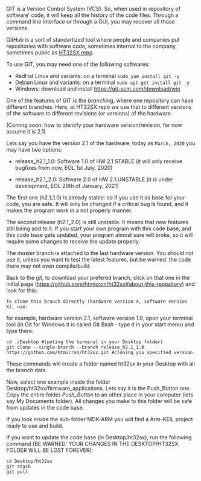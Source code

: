 GIT is a Version Control System (VCS). So, when used in repository of software' code, it will keep all the history of the code files. Through a command line interface or through a GUI, you may recover all those versions.

GitHub is a sort of standartized tool where people and companies put repositories with software code, sometimes internal to the company, sometimes public as [HT32SX repo](https://github.com/htmicron/ht32sx/).

To use GIT, you may need one of the following softwares:

* RedHat Linux and variants: on a terminal ```sudo yum install git -y ```
* Debian Linux and variants: on a terminal ```sudo apt-get install git -y```
* Windows: download and install https://git-scm.com/download/win


One of the features of GIT is the *branch*ing, where one repository can have different branches. Here, at HT32SX repo we use that to different versions of the software to different revisions (or versions) of the hardware.

(Coming soon: how to identify your hardware version/revision, for now assume it is 2.1)

Lets say you have the version 2.1 of the hardware, today as ``` March, 2020 ``` you may have two options:

* release_h2.1_1.0: Software 1.0 of HW 2.1 STABLE (it will only receive bugfixes from now, EOL 1st July, 2020)

* release_h2.1_2.0: Software 2.0 of HW 2.1 UNSTABLE (it is under development, EOL 20th of January, 2021) 

The first one (h2.1_1.0) is already stable: so if you use it as base for your code, you are safe. It will only be changed if a critical bug is found, and it makes the program work in a not properly manner.

The second release (h2.1_2.0) is still unstable. It means that new features still being add to it. If you start your own program with this code base, and this code base gets updated, your program almost sure will broke, so it will require some changes to receive the update properly.

The *master* branch is attached to the last hardware version. You should not use it, unless you want to test the latest features, but be warned: the code there may not even compile/build.

Back to the git, to download your prefered branch, click on that one in the initial page (https://github.com/htmicron/ht32sx#about-this-repository) and look for this:

```
To clone this branch directly (hardware version X, software version X), use:
```

for example, hardware version 2.1, software version 1.0, open your terminal tool (in Git for Windows it is called Git Bash - type it in your start menu) and type there:

```
cd ./Desktop #(puting the terminal in your Desktop folder)
git clone --single-branch --branch release_h2.1_1.0 https://github.com/htmicron/ht32sx.git #cloning you specified version.
```

These commands will create a folder named ht32sx in your Desktop with all the branch data.

Now, select one example inside the folder Desktop/ht32sx/firmware_applications. Lets say it is the Push_Button one. Copy the entire folder *Push_Button* to an other place in your computer (lets say My Documents folder).
All changes you make to this folder will be safe from updates in the code base.

If you look inside the sub-folder MDK-ARM you will find a Arm-KEIL project ready to use and build.


If you want to update the code base (in Desktop/ht32sx), run the following command (BE WARNED: YOUR CHANGES IN THE DESKTOP/HT32SX FOLDER WILL BE LOST FOREVER):

```
cd Desktop/ht32sx
git stash
git pull
```

